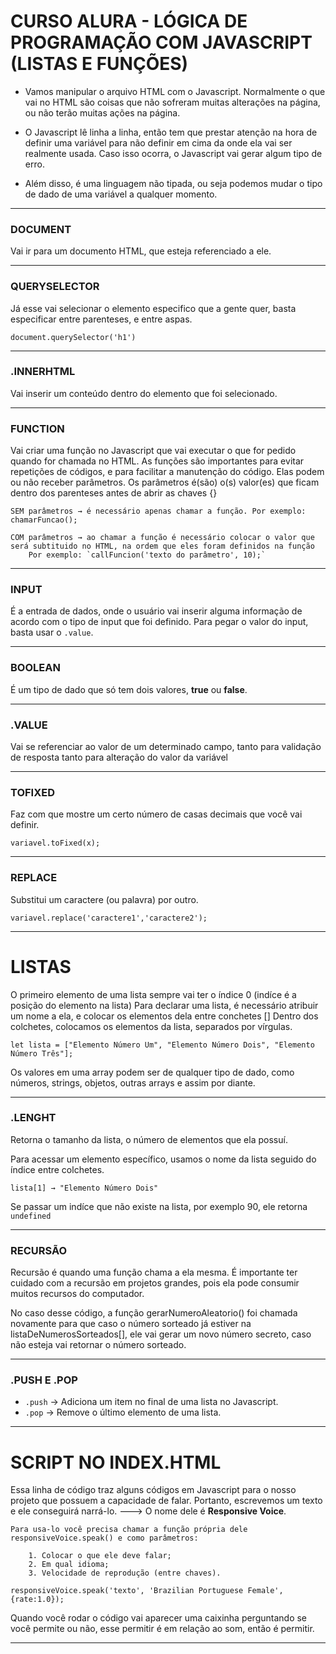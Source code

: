 
# CURSO ALURA - LÓGICA DE PROGRAMAÇÃO COM JAVASCRIPT (LISTAS E FUNÇÕES)


- Vamos manipular o arquivo HTML com o Javascript. Normalmente o que vai no HTML são coisas que não sofreram muitas alterações na página, ou não
terão muitas ações na página.

- O Javascript lê linha a linha, então tem que prestar atenção na hora de definir uma variável para não definir em cima da onde ela vai ser realmente
usada. Caso isso ocorra, o Javascript vai gerar algum tipo de erro.

- Além disso, é uma linguagem não tipada, ou seja podemos mudar o tipo de dado de uma variável a qualquer momento.

---


### **DOCUMENT**

Vai ir para um documento HTML, que esteja referenciado a ele.

---


### **QUERYSELECTOR**

Já esse vai selecionar o elemento especifico que a gente quer, basta especificar entre parenteses, e entre aspas.

    document.querySelector('h1')

---


### **.INNERHTML**

Vai inserir um conteúdo dentro do elemento que foi selecionado.

---


### **FUNCTION**

Vai criar uma função no Javascript que vai executar o que for pedido quando for chamada no HTML.
As funções são importantes para evitar repetições de códigos, e para facilitar a manutenção do código.
Elas podem ou não receber parâmetros. Os parâmetros é(são) o(s) valor(es) que ficam dentro dos parenteses antes de abrir as chaves {}

    SEM parâmetros → é necessário apenas chamar a função. Por exemplo: chamarFuncao();

    COM parâmetros → ao chamar a função é necessário colocar o valor que será subtituido no HTML, na ordem que eles foram definidos na função
        Por exemplo: `callFuncion('texto do parâmetro', 10);`

---


### **INPUT**

É a entrada de dados, onde o usuário vai inserir alguma informação de acordo com o tipo de input que foi definido.
Para pegar o valor do input, basta usar o `.value`.

---


### **BOOLEAN**

É um tipo de dado que só tem dois valores, **true** ou **false**.

---


### **.VALUE**

Vai se referenciar ao valor de um determinado campo, tanto para validação de resposta tanto para alteração do valor da variável

---


### **TOFIXED**

Faz com que mostre um certo número de casas decimais que você vai definir.

    variavel.toFixed(x);

---


### **REPLACE**

Substitui um caractere (ou palavra) por outro.

    variavel.replace('caractere1','caractere2');

---


# LISTAS 

O primeiro elemento de uma lista sempre vai ter o índice 0 (indíce é a posição do elemento na lista)
Para declarar uma lista, é necessário atribuir um nome a ela, e colocar os elementos dela entre conchetes []
Dentro dos colchetes, colocamos os elementos da lista, separados por vírgulas.

    let lista = ["Elemento Número Um", "Elemento Número Dois", "Elemento Número Três"];

Os valores em uma array podem ser de qualquer tipo de dado, como números, strings, objetos, outras arrays e assim por diante.

---


### **.LENGHT**

Retorna o tamanho da lista, o número de elementos que ela possuí.

Para acessar um elemento específico, usamos o nome da lista seguido do índice entre colchetes.

    lista[1] → "Elemento Número Dois"

Se passar um indíce que não existe na lista, por exemplo 90, ele retorna `undefined`

---


### **RECURSÃO**

Recursão é quando uma função chama a ela mesma. É importante ter cuidado com a recursão em projetos grandes, pois ela pode consumir muitos recursos do computador.

No caso desse código, a função gerarNumeroAleatorio() foi chamada novamente para que caso o número sorteado já estiver na listaDeNumerosSorteados[], ele vai gerar um novo número secreto, caso não 
esteja vai retornar o número sorteado.

---


### **.PUSH E .POP**

- `.push` → Adiciona um item no final de uma lista no Javascript.
- `.pop` → Remove o último elemento de uma lista.

---



# SCRIPT NO INDEX.HTML


<script src="https://code.responsivevoice.org/responsivevoice.js"></script>

Essa linha de código traz alguns códigos em Javascript para o nosso projeto que possuem a capacidade de falar. Portanto, escrevemos um texto e ele conseguirá narrá-lo. ---> O nome dele é **Responsive Voice**.

    Para usa-lo você precisa chamar a função própria dele responsiveVoice.speak() e como parâmetros:

        1. Colocar o que ele deve falar;
        2. Em qual idioma;
        3. Velocidade de reprodução (entre chaves).

    responsiveVoice.speak('texto', 'Brazilian Portuguese Female', {rate:1.0});

Quando você rodar o código vai aparecer uma caixinha perguntando se você permite ou não, esse permitir é em relação ao som, então é permitir.

---